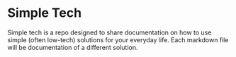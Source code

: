# Simple Tech

Simple tech is a repo designed to share documentation on how to use simple (often low-tech) solutions for your everyday life. Each markdown file will be documentation of a different solution. 

